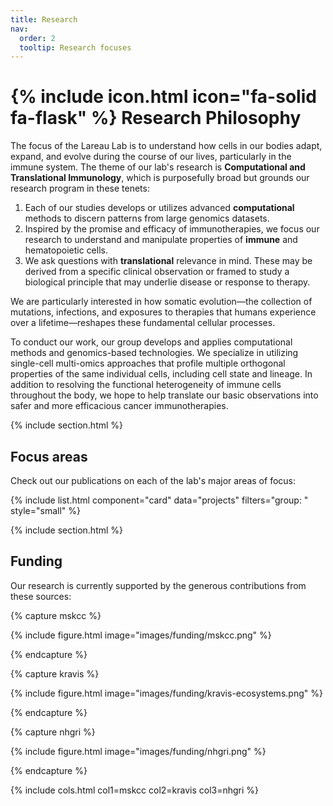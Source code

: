 ```yaml
---
title: Research
nav:
  order: 2
  tooltip: Research focuses
---
```


# {% include icon.html icon="fa-solid fa-flask" %} Research Philosophy

The focus of the Lareau Lab is to understand how cells in our bodies adapt, expand, and
evolve during the course of our lives, particularly in the immune system.
The theme of our lab's research is **Computational and Translational Immunology**,
which is purposefully broad but grounds our research program in these tenets:
1. Each of our studies develops or utilizes advanced <b>computational</b> methods to discern patterns from large genomics datasets. 
2. Inspired by the promise and efficacy of immunotherapies, we focus our research to understand and manipulate properties of <b>immune</b> and hematopoietic cells.
3. We ask questions with <b>translational</b> relevance in mind. These may be derived from a specific clinical observation or framed to study a biological principle that may underlie disease or response to therapy.

We are particularly interested in how somatic evolution—the collection of mutations,
infections, and exposures to therapies that humans experience over a lifetime—reshapes
these fundamental cellular processes. 

To conduct our work, our group develops and applies computational methods
and genomics-based technologies. 
We specialize in utilizing single-cell multi-omics approaches that profile multiple
orthogonal properties of the same individual cells, including cell state and lineage.
In addition to resolving the functional heterogeneity of immune cells throughout the body,
we hope to help translate our basic observations into safer and more efficacious cancer immunotherapies. 


{% include section.html %}

## Focus areas

Check out our publications on each of the lab's major areas of focus:

{% include list.html component="card" data="projects" filters="group: " style="small" %}


{% include section.html %}

## Funding

Our research is currently supported by the generous contributions from these sources:

{% capture mskcc %}

{%
  include figure.html
  image="images/funding/mskcc.png"
%}

{% endcapture %}

{% capture kravis %}

{%
  include figure.html
  image="images/funding/kravis-ecosystems.png"
%}

{% endcapture %}

{% capture nhgri %}

{%
  include figure.html
  image="images/funding/nhgri.png"
%}

{% endcapture %}

{% include cols.html col1=mskcc col2=kravis col3=nhgri %}

